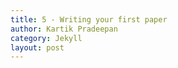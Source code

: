 ```yaml
---
title: 5 - Writing your first paper
author: Kartik Pradeepan
category: Jekyll
layout: post
---
```


